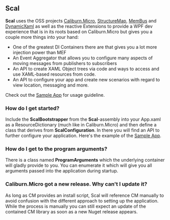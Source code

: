 ## Scal

__Scal__ uses the OSS projects [Caliburn.Micro][1], [StructureMap][2], [MemBus][3] and [DynamicXaml][4] as well as the reactive Extensions to provide a WPF dev experience
that is in its roots based on Caliburn.Micro but gives you a couple more things into your hand:

* One of the greatest DI Containers there are that gives you a lot more injection power than MEF
* An Event Aggregator that allows you to configure many aspects of moving messages from publishers to subscribers
* An API to create XAML Object trees via code and ways to access and use XAML-based resources from code.
* An API to configure your app and create new scenarios with regard to view location, messaging and more.

Check out the [Sample App][5] for usage guideline. 

### How do I get started?
Include the __ScalBootstrapper__ from the __Scal__-assembly into your App.xaml as a ResourceDictionary (much like in Caliburn.Micro) and then define a class that derives from __ScalConfiguration__. In there you will find an API to further configure your application. Here's the example of the [Sample App][6].

### How do I get to the program arguments?
There is a class named __ProgramArguments__ which the underlying container will gladly provide to you. You can enumerate it which will give you all arguments passed into the application during startup.

### Caliburn.Micro got a new release. Why can't I update it?
As long as CM provides an install script, Scal will reference CM manually to avoid confusion with the different approach to setting up the application. While the process is manually you can still expect an update of the contained CM library as soon as a new Nuget release appears.

  [1]: http://caliburnmicro.codeplex.com
  [2]: https://github.com/structuremap/structuremap
  [3]: https://github.com/flq/MemBus
  [4]: https://github.com/flq/XamlTags
  [5]: https://github.com/flq/Scal/tree/master/SampleApp
  [6]: https://github.com/flq/Scal/blob/master/SampleApp/AppConfiguration.cs